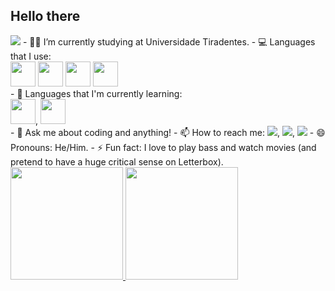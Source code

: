 ## Hello there 
<img src="https://img.icons8.com/?size=100&id=RS8Kl2g6WCjK&format=png&color=000000"/>
- 👨‍🎓 I’m currently studying at Universidade Tiradentes.
- 💻 Languages that I use: <div> <img src="https://cdn.jsdelivr.net/gh/devicons/devicon@latest/icons/java/java-original-wordmark.svg" width="40" height="40" /> <img src="https://cdn.jsdelivr.net/gh/devicons/devicon@latest/icons/javascript/javascript-original.svg" width="40" height="40" />
            <img src="https://cdn.jsdelivr.net/gh/devicons/devicon@latest/icons/react/react-original.svg" width="40" height="40" /> <img src="https://cdn.jsdelivr.net/gh/devicons/devicon@latest/icons/typescript/typescript-original.svg" width="40" height="40" /> </div>
- 🚀 Languages that I'm currently learning:<div> <img src="https://cdn.jsdelivr.net/gh/devicons/devicon@latest/icons/ruby/ruby-plain-wordmark.svg" width="40" height="40" />,
  <img src="https://cdn.jsdelivr.net/gh/devicons/devicon@latest/icons/googlecloud/googlecloud-original-wordmark.svg" width="40" height="40" />   </div>     
- 💬 Ask me about coding and anything!
- 📫 How to reach me: <a href="https://www.linkedin.com/in/antonio-dev-/" target="_blank"><img loading="lazy" src="https://img.shields.io/badge/-LinkedIn-%230077B5?style=for-the-badge&logo=linkedin&logoColor=white" target="_blank"></a>, <a href = "mailto:carloscavalcante.developer@gmail.com"><img loading="lazy" src="https://img.shields.io/badge/Gmail-D14836?style=for-the-badge&logo=gmail&logoColor=white" target="_blank"></a>, <a href="https://www.instagram.com/antonio_cvt" target="_blank"><img loading="lazy" src="https://img.shields.io/badge/-Instagram-%23E4405F?style=for-the-badge&logo=instagram&logoColor=white" target="_blank"></a>
- 😄 Pronouns: He/Him.
- ⚡ Fun fact: I love to play bass and watch movies (and pretend to have a huge critical sense on Letterbox).

<div>
<a href="https://github.com/Carloscavalcante97">
<img loading="lazy" height="180em" src="https://github-readme-stats.vercel.app/api/top-langs/?username=Carloscavalcante97&layout=compact&langs_count=7&theme=dracula"/>
<img loading="lazy" height="180em" src="https://github-readme-stats.vercel.app/api?username=Carloscavalcante97&show_icons=true&theme=dracula&include_all_commits=true&count_private=true"/>
</div>
